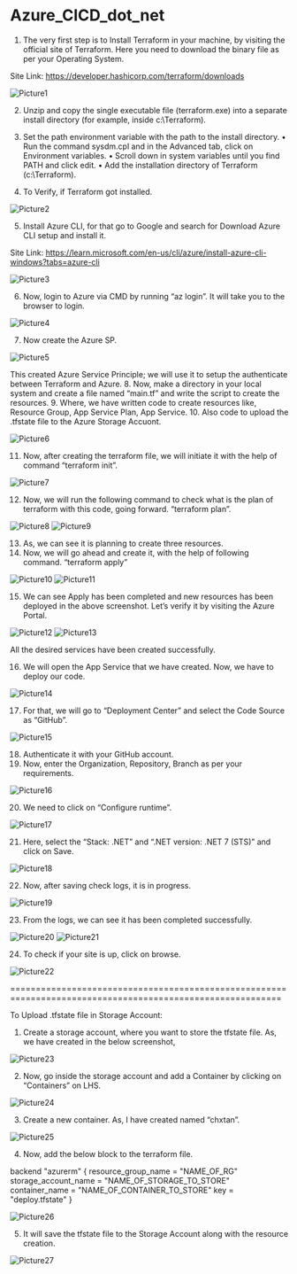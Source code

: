# Azure_CICD_dot_net
1.	The very first step is to Install Terraform in your machine, by visiting the official site of Terraform. Here you need to download the binary file as per your Operating System.

Site Link: https://developer.hashicorp.com/terraform/downloads
 
![Picture1](https://github.com/chxtan/Azure_CICD_dot_net/assets/58957605/386b0fca-3549-4123-a7c4-05aca85dd15d)

2.	Unzip and copy the single executable file (terraform.exe) into a separate install directory (for example, inside c:\Terraform).

3.	Set the path environment variable with the path to the install directory.
•	Run the command sysdm.cpl and in the Advanced tab, click on Environment variables.
•	Scroll down in system variables until you find PATH and click edit.
•	Add the installation directory of Terraform (c:\Terraform).

4.	To Verify, if Terraform got installed.
 
![Picture2](https://github.com/chxtan/chetan-old/assets/58957605/f18c7af8-187d-4afa-8132-1e9d408a42b7)

5.	Install Azure CLI, for that go to Google and search for Download Azure CLI setup and install it.

Site Link: https://learn.microsoft.com/en-us/cli/azure/install-azure-cli-windows?tabs=azure-cli

 ![Picture3](https://github.com/chxtan/chetan-old/assets/58957605/d35a044a-e04e-4b66-9feb-2d31225ff768)


6.	Now, login to Azure via CMD by running “az login”. It will take you to the browser to login.

 ![Picture4](https://github.com/chxtan/chetan-old/assets/58957605/440f4aa7-11f6-478b-829a-2e8bb2820f94)


7.	Now create the Azure SP.

 ![Picture5](https://github.com/chxtan/chetan-old/assets/58957605/39dc1c2d-c8c7-4fa0-83e2-1c50ca427547)


This created Azure Service Principle; we will use it to setup the authenticate between Terraform and Azure.
8.	Now, make a directory in your local system and create a file named “main.tf” and write the script to create the resources.
9.	Where, we have written code to create resources like, Resource Group, App Service Plan, App Service.
10.	Also code to upload the .tfstate file to the Azure Storage Accuont.

 ![Picture6](https://github.com/chxtan/chetan-old/assets/58957605/30900ac7-6bbc-4a59-83e2-ac345f46f0d4)


11.	Now, after creating the terraform file, we will initiate it with the help of command
“terraform init”.

 ![Picture7](https://github.com/chxtan/chetan-old/assets/58957605/e1d387ad-b678-4922-913e-850a263de76f)


12.	Now, we will run the following command to check what is the plan of terraform with this code, going forward.
“terraform plan”.

 ![Picture8](https://github.com/chxtan/chetan-old/assets/58957605/13e85ed7-cd58-4567-bcdb-f14f166e1a60)
 ![Picture9](https://github.com/chxtan/chetan-old/assets/58957605/9a700b94-14ba-4c9d-bb12-356ee196e966)


13.	As, we can see it is planning to create three resources.
14.	Now, we will go ahead and create it, with the help of following command.
“terraform apply”
 
 ![Picture10](https://github.com/chxtan/chetan-old/assets/58957605/4f412824-6e8e-46f7-bb30-612d4cafcbab)
 ![Picture11](https://github.com/chxtan/chetan-old/assets/58957605/d68286e9-5ad2-49ac-a9ec-457f1eedfef5)

15.	We can see Apply has been completed and new resources has been deployed in the above screenshot. Let’s verify it by visiting the Azure Portal.

 ![Picture12](https://github.com/chxtan/chetan-old/assets/58957605/05b29ce0-cb8e-477a-9e56-4ba81486c0f6)
![Picture13](https://github.com/chxtan/chetan-old/assets/58957605/664e3157-236e-45cd-8bc6-aed4167579c1)

 
All the desired services have been created successfully.

16.	We will open the App Service that we have created. Now, we have to deploy our code.

![Picture14](https://github.com/chxtan/chetan-old/assets/58957605/c40c802b-96da-4422-b3e2-670b28f50d63)

17.	For that, we will go to “Deployment Center” and select the Code Source as “GitHub”. 

 ![Picture15](https://github.com/chxtan/chetan-old/assets/58957605/bcb869fa-2761-4d0a-88e2-0db0a0b91c64)


18.	Authenticate it with your GitHub account.
19.	Now, enter the Organization, Repository, Branch as per your requirements.

 ![Picture16](https://github.com/chxtan/chetan-old/assets/58957605/3320d6d2-aa1d-41c2-aec5-838bceb2289b)


20.	We need to click on “Configure runtime”.

 ![Picture17](https://github.com/chxtan/chetan-old/assets/58957605/17a29b0f-1aaf-47ac-a1b8-98c3618f388d)


21.	Here, select the “Stack: .NET” and “.NET version: .NET 7 (STS)” and click on Save.

 ![Picture18](https://github.com/chxtan/chetan-old/assets/58957605/85fb87ca-fdcf-41d8-af74-2d72fffc9980)


22.	Now, after saving check logs, it is in progress.

 ![Picture19](https://github.com/chxtan/chetan-old/assets/58957605/2020f9e1-16a3-4fe6-9645-5eeb955db400)


23.	From the logs, we can see it has been completed successfully.

![Picture20](https://github.com/chxtan/chetan-old/assets/58957605/9f7ee2d5-a250-45ec-983f-48307b98d701)
![Picture21](https://github.com/chxtan/chetan-old/assets/58957605/07e10d50-aeb2-46d6-90fb-cee0f6924110)


24.	To check if your site is up, click on browse.

 ![Picture22](https://github.com/chxtan/chetan-old/assets/58957605/2090d35e-6628-45a8-bf4f-6671c77f9165)


===========================================================================================================


To Upload .tfstate file in Storage Account:

1.	Create a storage account, where you want to store the tfstate file. As, we have created in the below screenshot,

 ![Picture23](https://github.com/chxtan/chetan-old/assets/58957605/97387751-a498-4fad-956a-f747fc25d25b)


2.	Now, go inside the storage account and add a Container by clicking on “Containers” on LHS.

 ![Picture24](https://github.com/chxtan/chetan-old/assets/58957605/bffc6086-4145-4df9-ab60-7ae86a35ae24)


3.	Create a new container. As, I have created named “chxtan”.

 ![Picture25](https://github.com/chxtan/chetan-old/assets/58957605/a4d5844f-a238-4fe2-9463-edc8a4a5d360)


4.	Now, add the below block to the terraform file.


backend "azurerm" { 
resource_group_name = "NAME_OF_RG" 
storage_account_name = "NAME_OF_STORAGE_TO_STORE" 
container_name = "NAME_OF_CONTAINER_TO_STORE" 
key = "deploy.tfstate" 
}

 ![Picture26](https://github.com/chxtan/chetan-old/assets/58957605/5d825b63-8960-45df-b229-50685e1b4ae3)


5.	It will save the tfstate file to the Storage Account along with the resource creation.

![Picture27](https://github.com/chxtan/chetan-old/assets/58957605/e6dad45c-aa95-4466-8543-e6e583f4c631)



